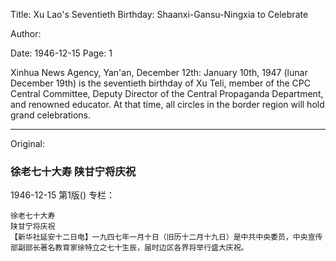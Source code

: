 Title: Xu Lao's Seventieth Birthday: Shaanxi-Gansu-Ningxia to Celebrate

Author:

Date: 1946-12-15
Page: 1

Xinhua News Agency, Yan'an, December 12th: January 10th, 1947 (lunar December 19th) is the seventieth birthday of Xu Teli, member of the CPC Central Committee, Deputy Director of the Central Propaganda Department, and renowned educator. At that time, all circles in the border region will hold grand celebrations.



<hr /> 

Original: 


### 徐老七十大寿  陕甘宁将庆祝

1946-12-15
第1版()
专栏：

    徐老七十大寿
    陕甘宁将庆祝
    【新华社延安十二日电】一九四七年一月十日（旧历十二月十九日）是中共中央委员，中央宣传部副部长著名教育家徐特立之七十生辰，届时边区各界将举行盛大庆祝。
